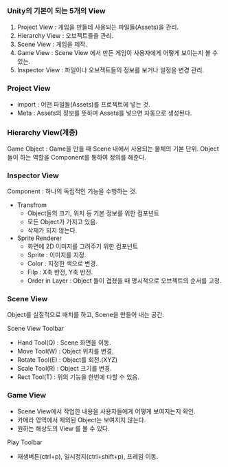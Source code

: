 ### Unity의 기본이 되는 5개의 View

1. Project View : 게임을 만들데 사용되는 파일들(Assets)을 관리.
2. Hierarchy View : 오브젝트들을 관리.
3. Scene View : 게임을 제작.
4. Game View : Scene View 에서 만든 게임이 사용자에게 어떻게 보이는지 볼 수 있는.
5. Inspector View : 파일이나 오브젝트들의 정보를 보거나 설정을 변경 관리.


### Project View
* import : 어떤 파일들(Assets)를 프로젝트에 넣는 것.
* Meta : Assets의 정보를 뜻하며 Assets를 넣으면 자동으로 생성된다.

### Hierarchy View(계층)
Game Object : Game을 만들 때 Scene 내에서 사용되는 물체의 기본 단위. Object들이 하는 역할을 Component를 통하여 정의를 해준다.


### Inspector View
Component : 하나의 독립적인 기능을 수행하는 것.

* Transfrom 
	* Object들의 크기, 위치 등 기본 정보를 위한 컴포넌트
	* 모든 Object가 가지고 있음.
	* 삭제가 되지 않는다.
* Sprite Renderer
	* 화면에 2D 이미지를 그려주기 위한 컴포넌트
	* Sprite : 이미지를 지정.
	* Color : 지정한 색으로 변경.
	* Filp : X축 반전, Y축 반전.
	* Order in Layer : Object 들이 겹쳤을 때 명시적으로 오브젝트의 순서를 고정.

### Scene View
Object를 실질적으로 배치를 하고, Scene을 만들어 내는 공간.

Scene View Toolbar
* Hand Tool(Q) : Scene 화면을 이동.
* Move Tool(W) : Object 위치를 변경.
* Rotate Tool(E) : Object를 회전.(XYZ)
* Scale Tool(R) : Object 크기를 변경.
* Rect Tool(T) : 위의 기능을 한번에 다할 수 있음.


### Game View
* Scene View에서 작업한 내용을 사용자들에게 어떻게 보여지는지 확인.
* 카메라 영역에서 제외된 Object는 보여지지 않는다.
* 원하는 해상도의 View 를 볼 수 있다.

Play Toolbar 
* 재생버튼(ctrl+p), 일시정지(ctrl+shift+p), 프레임 이동.




